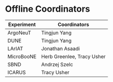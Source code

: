 # Offline Coordinators

| Experiment | Coordinators               |
|------------|----------------------------|
| ArgoNeuT   | Tingjun Yang               |
| DUNE       | Tingjun Yang               |
| LArIAT     | Jonathan Asaadi            |
| MicroBooNE | Herb Greenlee, Tracy Usher |
| SBND       | Andrzej Szelc              |
| ICARUS     | Tracy Usher                |
